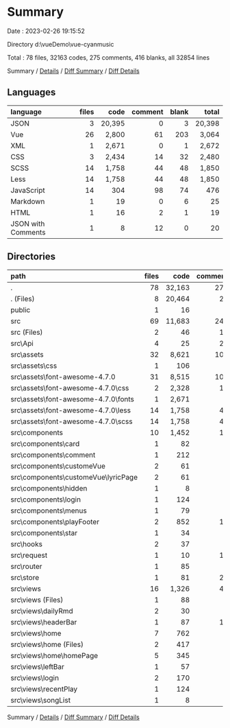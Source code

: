 # Summary

Date : 2023-02-26 19:15:52

Directory d:\\vueDemo\\vue-cyanmusic

Total : 78 files,  32163 codes, 275 comments, 416 blanks, all 32854 lines

Summary / [Details](details.md) / [Diff Summary](diff.md) / [Diff Details](diff-details.md)

## Languages
| language | files | code | comment | blank | total |
| :--- | ---: | ---: | ---: | ---: | ---: |
| JSON | 3 | 20,395 | 0 | 3 | 20,398 |
| Vue | 26 | 2,800 | 61 | 203 | 3,064 |
| XML | 1 | 2,671 | 0 | 1 | 2,672 |
| CSS | 3 | 2,434 | 14 | 32 | 2,480 |
| SCSS | 14 | 1,758 | 44 | 48 | 1,850 |
| Less | 14 | 1,758 | 44 | 48 | 1,850 |
| JavaScript | 14 | 304 | 98 | 74 | 476 |
| Markdown | 1 | 19 | 0 | 6 | 25 |
| HTML | 1 | 16 | 2 | 1 | 19 |
| JSON with Comments | 1 | 8 | 12 | 0 | 20 |

## Directories
| path | files | code | comment | blank | total |
| :--- | ---: | ---: | ---: | ---: | ---: |
| . | 78 | 32,163 | 275 | 416 | 32,854 |
| . (Files) | 8 | 20,464 | 28 | 13 | 20,505 |
| public | 1 | 16 | 2 | 1 | 19 |
| src | 69 | 11,683 | 245 | 402 | 12,330 |
| src (Files) | 2 | 46 | 11 | 14 | 71 |
| src\\Api | 4 | 25 | 20 | 29 | 74 |
| src\\assets | 32 | 8,621 | 102 | 129 | 8,852 |
| src\\assets\\css | 1 | 106 | 1 | 30 | 137 |
| src\\assets\\font-awesome-4.7.0 | 31 | 8,515 | 101 | 99 | 8,715 |
| src\\assets\\font-awesome-4.7.0\\css | 2 | 2,328 | 13 | 2 | 2,343 |
| src\\assets\\font-awesome-4.7.0\\fonts | 1 | 2,671 | 0 | 1 | 2,672 |
| src\\assets\\font-awesome-4.7.0\\less | 14 | 1,758 | 44 | 48 | 1,850 |
| src\\assets\\font-awesome-4.7.0\\scss | 14 | 1,758 | 44 | 48 | 1,850 |
| src\\components | 10 | 1,452 | 19 | 90 | 1,561 |
| src\\components\\card | 1 | 82 | 2 | 6 | 90 |
| src\\components\\comment | 1 | 212 | 2 | 5 | 219 |
| src\\components\\customeVue | 2 | 61 | 3 | 15 | 79 |
| src\\components\\customeVue\\lyricPage | 2 | 61 | 3 | 15 | 79 |
| src\\components\\hidden | 1 | 8 | 0 | 1 | 9 |
| src\\components\\login | 1 | 124 | 0 | 14 | 138 |
| src\\components\\menus | 1 | 79 | 2 | 6 | 87 |
| src\\components\\playFooter | 2 | 852 | 10 | 38 | 900 |
| src\\components\\star | 1 | 34 | 0 | 5 | 39 |
| src\\hooks | 2 | 37 | 5 | 5 | 47 |
| src\\request | 1 | 10 | 12 | 4 | 26 |
| src\\router | 1 | 85 | 3 | 12 | 100 |
| src\\store | 1 | 81 | 28 | 3 | 112 |
| src\\views | 16 | 1,326 | 45 | 116 | 1,487 |
| src\\views (Files) | 1 | 88 | 6 | 11 | 105 |
| src\\views\\dailyRmd | 2 | 30 | 3 | 6 | 39 |
| src\\views\\headerBar | 1 | 87 | 14 | 3 | 104 |
| src\\views\\home | 7 | 762 | 9 | 56 | 827 |
| src\\views\\home (Files) | 2 | 417 | 8 | 35 | 460 |
| src\\views\\home\\homePage | 5 | 345 | 1 | 21 | 367 |
| src\\views\\leftBar | 1 | 57 | 2 | 4 | 63 |
| src\\views\\login | 2 | 170 | 8 | 22 | 200 |
| src\\views\\recentPlay | 1 | 124 | 3 | 13 | 140 |
| src\\views\\songList | 1 | 8 | 0 | 1 | 9 |

Summary / [Details](details.md) / [Diff Summary](diff.md) / [Diff Details](diff-details.md)